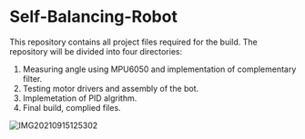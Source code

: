 # Self-Balancing-Robot
This repository contains all project files required for the build.
The repository will be divided into four directories:
1. Measuring angle using MPU6050 and implementation of complementary filter.
2. Testing motor drivers and assembly of the bot.
3. Implemetation of PID algrithm.
4. Final build, complied files.


![IMG20210915125302](https://user-images.githubusercontent.com/87944335/133648857-f947dd51-6663-44b3-879d-203b54b3f47e.jpg)

